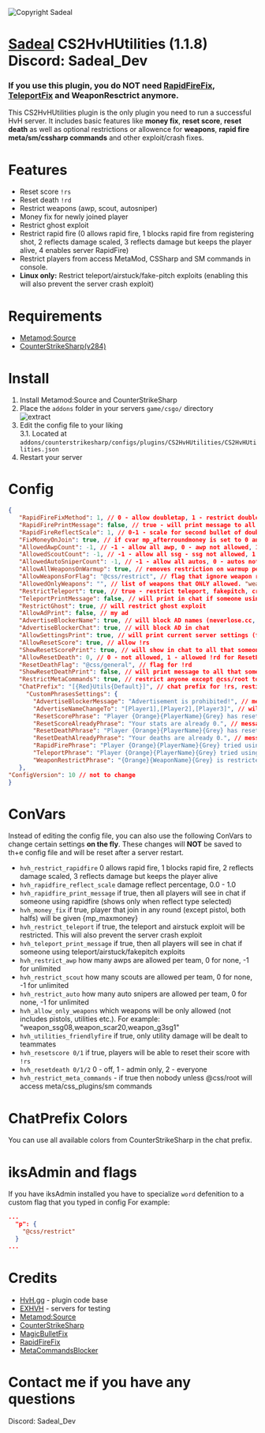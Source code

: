 ![Copyright Sadeal](https://img.shields.io/badge/Developer-Sadeal-blue)

# [Sadeal](https://sadeal.ru) CS2HvHUtilities (1.1.8) Discord: Sadeal_Dev
### If you use this plugin, you do NOT need [RapidFireFix](https://github.com/HvH-gg/RapidFireFix), [TeleportFix](https://github.com/HvH-gg/TeleportFix) and WeaponResctrict anymore.

This CS2HvHUtilities plugin is the only plugin you need to run a successful HvH server. It includes basic features like **money fix**, **reset score**, **reset death** as well as optional restrictions or allowence for **weapons**, **rapid fire** **meta/sm/cssharp commands** and other exploit/crash fixes.

# Features
- Reset score `!rs`
- Reset death `!rd`
- Restrict weapons (awp, scout, autosniper)
- Money fix for newly joined player
- Restrict ghost exploit
- Restrict rapid fire (0 allows rapid fire, 1 blocks rapid fire from registering shot, 2 reflects damage scaled, 3 reflects damage but keeps the player alive, 4 enables server RapidFire)
- Restrict players from access MetaMod, CSSharp and SM commands in console.
- **Linux only:** Restrict teleport/airstuck/fake-pitch exploits (enabling this will also prevent the server crash exploit)

# Requirements
- [Metamod:Source](https://www.sourcemm.net/downloads.php/?branch=master)
- [CounterStrikeSharp(v284)](https://github.com/roflmuffin/CounterStrikeSharp/releases)

# Install
1. Install Metamod:Source and CounterStrikeSharp
2. Place the `addons` folder in your servers `game/csgo/` directory  
   ![extract](https://du.hurenso.hn/r/0NyFPY.png)
3. Edit the config file to your liking  
   3.1. Located at `addons/counterstrikesharp/configs/plugins/CS2HvHUtilities/CS2HvHUtilities.json`
4. Restart your server

# Config
```json
{
   "RapidFireFixMethod": 1, // 0 - allow doubletap, 1 - restrict doubletap, 2 - reflect doubletap (* RapidFireReflectScale) and allow to kill, 3 - reflect doubletap but cant kill with second bullet, 4 - rapidfire feature
   "RapidFirePrintMessage": false, // true - will print message to all that someone using doubletap, false - not
   "RapidFireReflectScale": 1, // 0-1 - scale for second bullet of doubletap (0 - 0%, 1 - 100%)
   "FixMoneyOnJoin": true, // if cvar mp_afterroundmoney is set to 0 and you have pistol rounds - this will fix that someone joining server and have 800 instead of 16000
   "AllowedAwpCount": -1, // -1 - allow all awp, 0 - awp not allowed, 1 - 1 to each team, 2....
   "AllowedScoutCount": -1, // -1 - allow all ssg - ssg not allowed, 1 - 1 to each team, 2....
   "AllowedAutoSniperCount": -1, // -1 - allow all autos, 0 - autos not allowed, 1 - 1 to each team, 2....
   "AllowAllWeaponsOnWarmup": true, // removes restriction on warmup period for everyone
   "AllowWeaponsForFlag": "@css/restrict", // flag that ignore weapon restrictions
   "AllowedOnlyWeapons": "", // list of weapons that ONLY allowed. "weapon_ssg08" - will allow only ssg08, not AK, not AWP and etc. (pistols, nades etc always accessable)
   "RestrictTeleport": true, // true - restrict teleport, fakepitch, crash
   "TeleportPrintMessage": false, // will print in chat if someone using exploit
   "RestrictGhost": true, // will restrict ghost exploit
   "AllowAdPrint": false, // my ad
   "AdvertiseBlockerName": true, // will block AD names (neverlose.cc, market/, funpay, ...)
   "AdvertiseBlockerChat": true, // will block AD in chat
   "AllowSettingsPrint": true, // will print current server settings (for this plugin) in chat
   "AllowResetScore": true, // allow !rs
   "ShowResetScorePrint": true, // will show in chat to all that someone !rs
   "AllowResetDeath": 0, // 0 - not allowed, 1 - allowed !rd for ResetDeathFlag only, 2 - allow !rd to all
   "ResetDeathFlag": "@css/general", // flag for !rd
   "ShowResetDeathPrint": false, // will print message to all that someone !rd
   "RestrictMetaCommands": true, // restrict anyone except @css/root to type "meta", "css_plugins" etc to game console and get result
   "ChatPrefix": "[{Red}Utils{Default}]", // chat prefix for !rs, resticts and etc for this plugin
     "CustomPhrasesSettings": {
       "AdvertiseBlockerMessage": "Advertisement is prohibited!", // message to user that trying to echo AD
       "AdvertiseNameChangeTo": "[Player1],[Player2],[Player3]", // will rename to one of this names if user have AD
       "ResetScorePhrase": "Player {Orange}{PlayerName}{Grey} has reset their stats!", // message for !rs
       "ResetScoreAlreadyPhrase": "Your stats are already 0.", // message for !rs but already 0
       "ResetDeathPhrase": "Player {Orange}{PlayerName}{Grey} has reset their deaths!", // message for !rd
       "ResetDeathAlreadyPhrase": "Your deaths are already 0.", // message for !rd but already 0
       "RapidFirePhrase": "Player {Orange}{PlayerName}{Grey} tried using {Orange}double tap{Grey}!", // message for RapidFireFix method 1
       "TeleportPhrase": "Player {Orange}{PlayerName}{Grey} tried using {Orange}Teleport{Grey}!", // message for TeleportFix 
       "WeaponRestrictPhrase": "{Orange}{WeaponName}{Grey} is restricted to {Orange}{RestrictAmount}{Grey} per team!", // Message for WeaponResctrict
   },
"ConfigVersion": 10 // not to change
}
```

# ConVars
Instead of editing the config file, you can also use the following ConVars to change certain settings **on the fly**. These changes will **NOT** be saved to th+e config file and will be reset after a server restart.
- `hvh_restrict_rapidfire` 0 allows rapid fire, 1 blocks rapid fire, 2 reflects damage scaled, 3 reflects damage but keeps the player alive
- `hvh_rapidfire_reflect_scale` damage reflect percentage, 0.0 - 1.0
- `hvh_rapidfire_print_message` if true, then all players will see in chat if someone using rapidfire (shows only when reflect type selected)
- `hvh_money_fix` if true, player that join in any round (except pistol, both halfs) will be given {mp_maxmoney}
- `hvh_restrict_teleport` if true, the teleport and airstuck exploit will be restricted. This will also prevent the server crash exploit
- `hvh_teleport_print_message` if true, then all players will see in chat if someone using teleport/airstuck/fakepitch exploits
- `hvh_restrict_awp` how many awps are allowed per team, 0 for none, -1 for unlimited
- `hvh_restrict_scout` how many scouts are allowed per team, 0 for none, -1 for unlimited
- `hvh_restrict_auto` how many auto snipers are allowed per team, 0 for none, -1 for unlimited
- `hvh_allow_only_weapons` which weapons will be only allowed (not includes pistols, utilities etc.). For example: "weapon_ssg08,weapon_scar20,weapon_g3sg1"
- `hvh_utilities_friendlyfire` if true, only utility damage will be dealt to teammates
- `hvh_resetscore 0/1` if true, players will be able to reset their score with `!rs`
- `hvh_resetdeath 0/1/2` 0 - off, 1 - admin only, 2 - everyone
- `hvh_restrict_meta_commands` - if true then nobody unless @css/root will access meta/css_plugins/sm commands

# ChatPrefix Colors
You can use all available colors from CounterStrikeSharp in the chat prefix.

# iksAdmin and flags
If you have iksAdmin installed you have to specialize `word` defenition to a custom flag that you typed in config
For example:
```json
...
  "p": {
    "@css/restrict"
  }
...
```

# Credits
- [HvH.gg](https://hvh.gg) - plugin code base
- [EXHVH](https://exhvh.ru) - servers for testing
- [Metamod:Source](https://www.sourcemm.net/) 
- [CounterStrikeSharp](https://github.com/roflmuffin/CounterStrikeSharp)
- [MagicBulletFix](https://github.com/CS2Plugins/MagicBulletFix)
- [RapidFireFix](https://github.com/CS2Plugins/RapidFireFix)
- [MetaCommandsBlocker](https://github.com/ManifestManah/PluginsCommandsBlocker)

# Contact me if you have any questions
Discord: Sadeal_Dev
